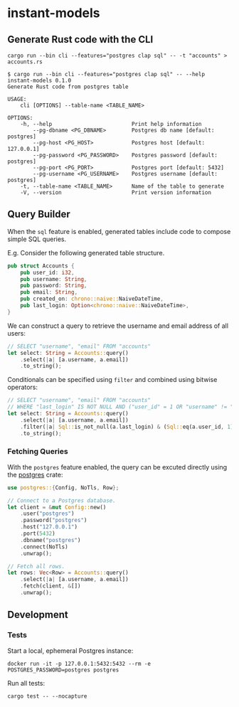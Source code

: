 # instant-models

## Generate Rust code with the CLI

```shell
cargo run --bin cli --features="postgres clap sql" -- -t "accounts" > accounts.rs
```

```shell
$ cargo run --bin cli --features="postgres clap sql" -- --help
instant-models 0.1.0
Generate Rust code from postgres table

USAGE:
    cli [OPTIONS] --table-name <TABLE_NAME>

OPTIONS:
    -h, --help                         Print help information
        --pg-dbname <PG_DBNAME>        Postgres db name [default: postgres]
        --pg-host <PG_HOST>            Postgres host [default: 127.0.0.1]
        --pg-password <PG_PASSWORD>    Postgres password [default: postgres]
        --pg-port <PG_PORT>            Postgres port [default: 5432]
        --pg-username <PG_USERNAME>    Postgres username [default: postgres]
    -t, --table-name <TABLE_NAME>      Name of the table to generate
    -V, --version                      Print version information
```

## Query Builder

When the `sql` feature is enabled, generated tables include code to compose simple SQL queries.

E.g. Consider the following generated table structure.

```rust
pub struct Accounts {
    pub user_id: i32,
    pub username: String,
    pub password: String,
    pub email: String,
    pub created_on: chrono::naive::NaiveDateTime,
    pub last_login: Option<chrono::naive::NaiveDateTime>,
}
```

We can construct a query to retrieve the username and email address of all users: 
```rust
// SELECT "username", "email" FROM "accounts"
let select: String = Accounts::query()
    .select(|a| [a.username, a.email])
    .to_string();
```

Conditionals can be specified using `filter` and combined using bitwise operators: 
```rust
// SELECT "username", "email" FROM "accounts" 
// WHERE "last_login" IS NOT NULL AND ("user_id" = 1 OR "username" != "admin")
let select: String = Accounts::query()
    .select(|a| [a.username, a.email])
    .filter(|a| Sql::is_not_null(a.last_login) & (Sql::eq(a.user_id, 1) | Sql::ne(a.username, "admin")))
    .to_string();
```

### Fetching Queries

With the `postgres` feature enabled, the query can be excuted directly using the [postgres](https://crates.io/crates/postgres) crate:

```rust
use postgres::{Config, NoTls, Row};

// Connect to a Postgres database.
let client = &mut Config::new()
    .user("postgres")
    .password("postgres")
    .host("127.0.0.1")
    .port(5432)
    .dbname("postgres")
    .connect(NoTls)
    .unwrap();

// Fetch all rows.
let rows: Vec<Row> = Accounts::query()
    .select(|a| [a.username, a.email])
    .fetch(client, &[])
    .unwrap();
```

## Development


### Tests

Start a local, ephemeral Postgres instance:

```shell
docker run -it -p 127.0.0.1:5432:5432 --rm -e POSTGRES_PASSWORD=postgres postgres
```

Run all tests:

```shell
cargo test -- --nocapture
```
